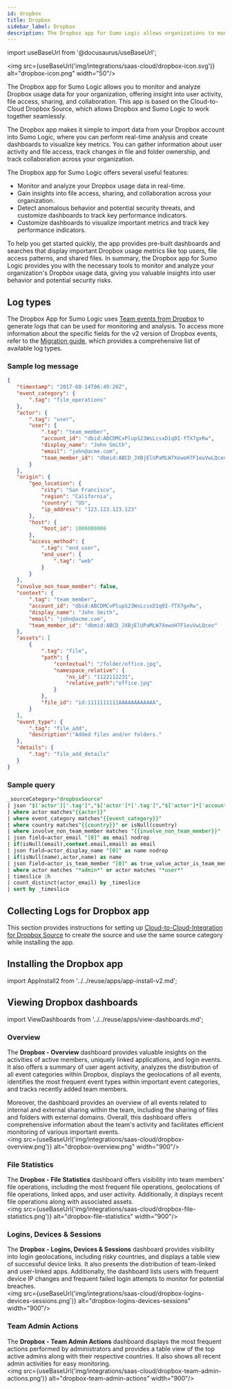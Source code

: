 ```yaml
---
id: dropbox
title: Dropbox
sidebar_label: Dropbox
description: The Dropbox app for Sumo Logic allows organizations to monitor and analyze their Dropbox usage data.
---
```


import useBaseUrl from '@docusaurus/useBaseUrl';

<img src={useBaseUrl('img/integrations/saas-cloud/dropbox-icon.svg')} alt="dropbox-icon.png" width="50"/>

The Dropbox app for Sumo Logic allows you to monitor and analyze Dropbox usage data for your organization, offering insight into user activity, file access, sharing, and collaboration. This app is based on the Cloud-to-Cloud Dropbox Source, which allows Dropbox and Sumo Logic to work together seamlessly.

The Dropbox app makes it simple to import data from your Dropbox account into Sumo Logic, where you can perform real-time analysis and create dashboards to visualize key metrics. You can gather information about user activity and file access, track changes in file and folder ownership, and track collaboration across your organization.

The Dropbox app for Sumo Logic offers several useful features:

* Monitor and analyze your Dropbox usage data in real-time.
* Gain insights into file access, sharing, and collaboration across your organization.
* Detect anomalous behavior and potential security threats, and customize dashboards to track key performance indicators.
* Customize dashboards to visualize important metrics and track key performance indicators.

To help you get started quickly, the app provides pre-built dashboards and searches that display important Dropbox usage metrics like top users, file access patterns, and shared files. In summary, the Dropbox app for Sumo Logic provides you with the necessary tools to monitor and analyze your organization's Dropbox usage data, giving you valuable insights into user behavior and potential security risks.

## Log types

The Dropbox App for Sumo Logic uses [Team events from Dropbox](https://www.dropbox.com/developers/documentation/http/teams#team_log-get_events) to generate logs that can be used for monitoring and analysis. To access more information about the specific fields for the v2 version of Dropbox events, refer to the [Migration guide](https://www.dropbox.com/developers/reference/events-migration-guide), which provides a comprehensive list of available log types.

### Sample log message

```json
{
   "timestamp": "2017-08-14T06:49:20Z",
   "event_category": {
       ".tag": "file_operations"
   },
   "actor": {
       ".tag": "user",
       "user": {
           ".tag": "team_member",
           "account_id": "dbid:ABCDMCvPlupS23WsLcsxD1q0I-fTX7gxRw",
           "display_name": "John Smith",
           "email": "john@acme.com",
           "team_member_id": "dbmid:ABCD_JXBjElUPaMLW7XewoH7F1euVwLQceo"
       }
   },
   "origin": {
       "geo_location": {
           "city": "San Francisco",
           "region": "California",
           "country": "US",
           "ip_address": "123.123.123.123"
       },
       "host": {
           "host_id": 1000000000
       },
       "access_method": {
           ".tag": "end_user",
           "end_user": {
               ".tag": "web"
           }
       }
   },
   "involve_non_team_member": false,
   "context": {
       ".tag": "team_member",
       "account_id": "dbid:ABCDMCvPlupS23WsLcsxD1q0I-fTX7gxRw",
       "display_name": "John Smith",
       "email": "john@acme.com",
       "team_member_id": "dbmid:ABCD_JXBjElUPaMLW7XewoH7F1euVwLQceo"
   },
   "assets": [
       {
           ".tag": "file",
           "path": {
               "contextual": "/folder/office.jpg",
               "namespace_relative": {
                   "ns_id": "1122112231",
                   "relative_path":"office.jpg"
               }
           },
           "file_id": "id:1111111111AAAAAAAAAAAA",
       }
   ],
   "event_type": {
       ".tag": "file_add",
       "description":"Added files and/or folders."
   },
   "details": {
       ".tag": "file_add_details"
   }
}
```

### Sample query

```sql title="Active Team Members"
_sourceCategory="dropboxSource"
| json "$['actor']['.tag']","$['actor']*['.tag']","$['actor']*['account_id']","$['actor']*['display_name']","$['actor']*['email']","$['actor']*['team_member_id']","$['event_type']['.tag']","$['event_type']['description']","details.app_info.display_name", "origin.geo_location.ip_address", "origin.geo_location.country","$['event_category']['.tag']","involve_non_team_member" as actor,actor_is_team_member,actor_account_id, actor_display_name, actor_email,actor_team_member_id, event_type, event_type_description, app_name,location,country, event_category,involve_non_team_member nodrop
| where actor matches"{{actor}}"
| where event_category matches"{{event_category}}"
| where country matches"{{country}}" or isNull(country)
| where involve_non_team_member matches "{{involve_non_team_member}}"
| json field=actor_email "[0]" as email nodrop
| if(isNull(email),context.email,email) as email
| json field=actor_display_name "[0]" as name nodrop
| if(isNull(name),actor,name) as name
| json field=actor_is_team_member "[0]" as true_value_actor_is_team_member | where %"true_value_actor_is_team_member" = "team_member"
| where actor matches "*admin*" or actor matches "*user*"
| timeslice 1h
| count_distinct(actor_email) by _timeslice
| sort by _timeslice
```

## Collecting Logs for Dropbox app

This section provides instructions for setting up [Cloud-to-Cloud-Integration for Dropbox Source](/docs/send-data/hosted-collectors/cloud-to-cloud-integration-framework/dropbox-source) to create the source and use the same source category while installing the app.

## Installing the Dropbox app

import AppInstall2 from '../../reuse/apps/app-install-v2.md';

<AppInstall2/>

## Viewing Dropbox dashboards

import ViewDashboards from '../../reuse/apps/view-dashboards.md';

<ViewDashboards/>

### Overview

The **Dropbox - Overview** dashboard provides valuable insights on the activities of active members, uniquely linked applications, and login events. It also offers a summary of user agent activity, analyzes the distribution of all event categories within Dropbox, displays the geolocations of all events, identifies the most frequent event types within important event categories, and tracks recently added team members.

Moreover, the dashboard provides an overview of all events related to internal and external sharing within the team, including the sharing of files and folders with external domains. Overall, this dashboard offers comprehensive information about the team's activity and facilitates efficient monitoring of various important events.<br/><img src={useBaseUrl('img/integrations/saas-cloud/dropbox-overview.png')} alt="dropbox-overview.png" width="900"/>

### File Statistics

The **Dropbox - File Statistics** dashboard offers visibility into team members' file operations, including the most frequent file operations, geolocations of file operations, linked apps, and user activity. Additionally, it displays recent file operations along with associated assets.<br/><img src={useBaseUrl('img/integrations/saas-cloud/dropbox-file-statistics.png')} alt="dropbox-file-statistics" width="900"/>

### Logins, Devices & Sessions

The **Dropbox - Logins, Devices & Sessions** dashboard provides visibility into login geolocations, including risky countries, and displays a table view of successful device links. It also presents the distribution of team-linked and user-linked apps. Additionally, the dashboard lists users with frequent device IP changes and frequent failed login attempts to monitor for potential breaches.<br/><img src={useBaseUrl('img/integrations/saas-cloud/dropbox-logins-devices-sessions.png')} alt="dropbox-logins-devices-sessions" width="900"/>

### Team Admin Actions

The **Dropbox - Team Admin Actions** dashboard displays the most frequent actions performed by administrators and provides a table view of the top active admins along with their respective countries. It also shows all recent admin activities for easy monitoring.<br/><img src={useBaseUrl('img/integrations/saas-cloud/dropbox-team-admin-actions.png')} alt="dropbox-team-admin-actions" width="900"/>
